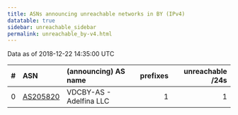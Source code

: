 ```yaml
---
title: ASNs announcing unreachable networks in BY (IPv4)
datatable: true
sidebar: unreachable_sidebar
permalink: unreachable_by-v4.html
---
```


Data as of 2018-12-22 14:35:00 UTC


<div class="datatable-begin"></div>

|   # | ASN                                      | (announcing) AS name    |   prefixes |   unreachable /24s |
|----:|:-----------------------------------------|:------------------------|-----------:|-------------------:|
|   0 | [AS205820](unreachable_AS205820-v4.html) | VDCBY-AS - Adelfina LLC |          1 |                  1 |

<div class="datatable-end"></div>